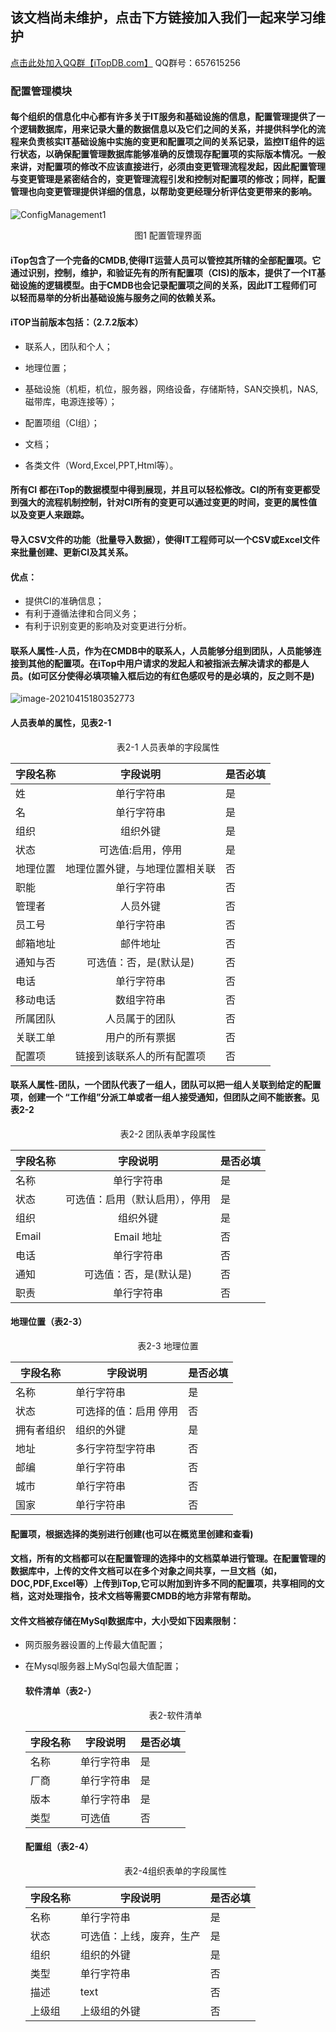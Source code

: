 ## 该文档尚未维护，点击下方链接加入我们一起来学习维护

[点击此处加入QQ群【iTopDB.com】](https://jq.qq.com/?_wv=1027&k=iY5f6Yys) QQ群号：657615256

###  配置管理模块

####         每个组织的信息化中心都有许多关于IT服务和基础设施的信息，配置管理提供了一个逻辑数据库，用来记录大量的数据信息以及它们之间的关系，并提供科学化的流程来负责核实IT基础设施中实施的变更和配置项之间的关系记录，监控IT组件的运行状态，以确保配置管理数据库能够准确的反馈现存配置项的实际版本情况。一般来讲，对配置项的修改不应该直接进行，必须由变更管理流程发起，因此配置管理与变更管理是紧密结合的，变更管理流程引发和控制对配置项的修改；同样，配置管理也向变更管理提供详细的信息，以帮助变更经理分析评估变更带来的影响。

![ConfigManagement1](C:\Users\HaiYangSu\Desktop\iTop学习\iTopDB-master\iTopDB-master\assets\ConfigManagement1.jpg)

  <center>图1 配置管理界面</center>

####           iTop包含了一个完备的CMDB,使得IT运营人员可以管控其所辖的全部配置项。它通过识别，控制，维护，和验证先有的所有配置项（CIS)的版本，提供了一个IT基础设施的逻辑模型。由于CMDB也会记录配置项之间的关系，因此IT工程师们可以轻而易举的分析出基础设施与服务之间的依赖关系。

#### iTOP当前版本包括：（2.7.2版本）

* 联系人，团队和个人；

* 地理位置；

* 基础设施（机柜，机位，服务器，网络设备，存储斯特，SAN交换机，NAS,磁带库，电源连接等）；

* 配置项组（CI组）；

* 文档；

* 各类文件（Word,Excel,PPT,Html等）。

####           所有CI 都在iTop的数据模型中得到展现，并且可以轻松修改。CI的所有变更都受到强大的流程机制控制，针对CI所有的变更可以通过变更的时间，变更的属性值以及变更人来跟踪。

####            导入CSV文件的功能（批量导入数据），使得IT工程师可以一个CSV或Excel文件来批量创建、更新CI及其关系。

#### 优点：

* 提供CI的准确信息；
* 有利于遵循法律和合同义务；
* 有利于识别变更的影响及对变更进行分析。

####        联系人属性-人员，作为在CMDB中的联系人，人员能够分组到团队，人员能够连接到其他的配置项。在iTop中用户请求的发起人和被指派去解决请求的都是人员。(如可区分使得必填项输入框后边的有红色感叹号的是必填的，反之则不是)

![image-20210415180352773](C:\Users\HaiYangSu\AppData\Roaming\Typora\typora-user-images\image-20210415180352773.png)

#### 人员表单的属性，见表2-1

<center>表2-1 人员表单的字段属性</center>

| 字段名称 |            字段说明            | 是否必填 |
| -------- | :----------------------------: | -------- |
| 姓       |           单行字符串           | 是       |
| 名       |           单行字符串           | 是       |
| 组织     |            组织外键            | 是       |
| 状态     |       可选值:启用，停用        | 是       |
| 地理位置 | 地理位置外键，与地理位置相关联 | 否       |
| 职能     |           单行字符串           | 否       |
| 管理者   |            人员外键            | 否       |
| 员工号   |           单行字符串           | 否       |
| 邮箱地址 |            邮件地址            | 否       |
| 通知与否 |     可选值：否，是(默认是)     | 否       |
| 电话     |           单行字符串           | 否       |
| 移动电话 |           数组字符串           | 否       |
| 所属团队 |         人员属于的团队         | 否       |
| 关联工单 |         用户的所有票据         | 否       |
| 配置项   |   链接到该联系人的所有配置项   | 否       |

####          联系人属性-团队，一个团队代表了一组人，团队可以把一组人关联到给定的配置项，创建一个 “工作组”分派工单或者一组人接受通知，但团队之间不能嵌套。见表2-2

<center>表2-2 团队表单字段属性</center>

| 字段名称 |            字段说明            | 是否必填 |
| -------- | :----------------------------: | -------- |
| 名称     |           单行字符串           | 是       |
| 状态     | 可选值：启用（默认启用），停用 | 是       |
| 组织     |            组织外键            | 是       |
| Email    |           Email 地址           | 否       |
| 电话     |           单行字符串           | 否       |
| 通知     |     可选值：否，是(默认是)     | 否       |
| 职责     |           单行字符串           | 否       |

#### 地理位置（表2-3）

<center>表2-3 地理位置</center>

| 字段名称   | 字段说明              | 是否必填 |
| ---------- | --------------------- | -------- |
| 名称       | 单行字符串            | 是       |
| 状态       | 可选择的值：启用 停用 | 否       |
| 拥有者组织 | 组织的外键            | 是       |
| 地址       | 多行字符型字符串      | 否       |
| 邮编       | 单行字符串            | 否       |
| 城市       | 单行字符串            | 否       |
| 国家       | 单行字符串            | 否       |

#### 配置项，根据选择的类别进行创建(也可以在概览里创建和查看)

####        文档，所有的文档都可以在配置管理的选择中的文档菜单进行管理。在配置管理的数据库中，上传的文件文档可以在多个对象之间共享，一旦文档（如，DOC,PDF,Excel等）上传到iTop,它可以附加到许多不同的配置项，共享相同的文档，这对处理指令，技术文档等需要CMDB的地方非常有帮助。

####       文件文档被存储在MySql数据库中，大小受如下因素限制：

* 网页服务器设置的上传最大值配置；

* 在Mysql服务器上MySql包最大值配置；

  #### 软件清单（表2-）

  <center>表2-软件清单</center>

  | 字段名称 | 字段说明   | 是否必填 |
  | -------- | ---------- | -------- |
  | 名称     | 单行字符串 | 是       |
  | 厂商     | 单行字符串 | 是       |
  | 版本     | 单行字符串 | 是       |
  | 类型     | 可选值     | 否       |

  #### 配置组（表2-4）

  <center>表2-4组织表单的字段属性</center>

  | 字段名称 | 字段说明                 | 是否必填 |
  | -------- | ------------------------ | -------- |
  | 名称     | 单行字符串               | 是       |
  | 状态     | 可选值：上线，废弃，生产 | 是       |
  | 组织     | 组织的外键               | 是       |
  | 类型     | 单行字符串               | 否       |
  | 描述     | text                     | 否       |
  | 上级组   | 上级组的外键             | 否       |

  

  

  
